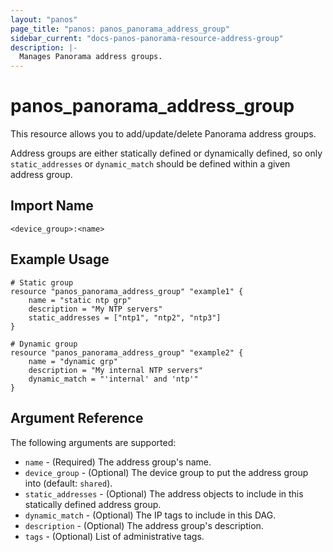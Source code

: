 ```yaml
---
layout: "panos"
page_title: "panos: panos_panorama_address_group"
sidebar_current: "docs-panos-panorama-resource-address-group"
description: |-
  Manages Panorama address groups.
---
```


# panos_panorama_address_group

This resource allows you to add/update/delete Panorama address groups.

Address groups are either statically defined or dynamically defined, so only
`static_addresses` or `dynamic_match` should be defined within a given address
group.


## Import Name

```
<device_group>:<name>
```


## Example Usage

```hcl
# Static group
resource "panos_panorama_address_group" "example1" {
    name = "static ntp grp"
    description = "My NTP servers"
    static_addresses = ["ntp1", "ntp2", "ntp3"]
}

# Dynamic group
resource "panos_panorama_address_group" "example2" {
    name = "dynamic grp"
    description = "My internal NTP servers"
    dynamic_match = "'internal' and 'ntp'"
}
```

## Argument Reference

The following arguments are supported:

* `name` - (Required) The address group's name.
* `device_group` - (Optional) The device group to put the address group into
  (default: `shared`).
* `static_addresses` - (Optional) The address objects to include in this
  statically defined address group.
* `dynamic_match` - (Optional) The IP tags to include in this DAG.
* `description` - (Optional) The address group's description.
* `tags` - (Optional) List of administrative tags.
